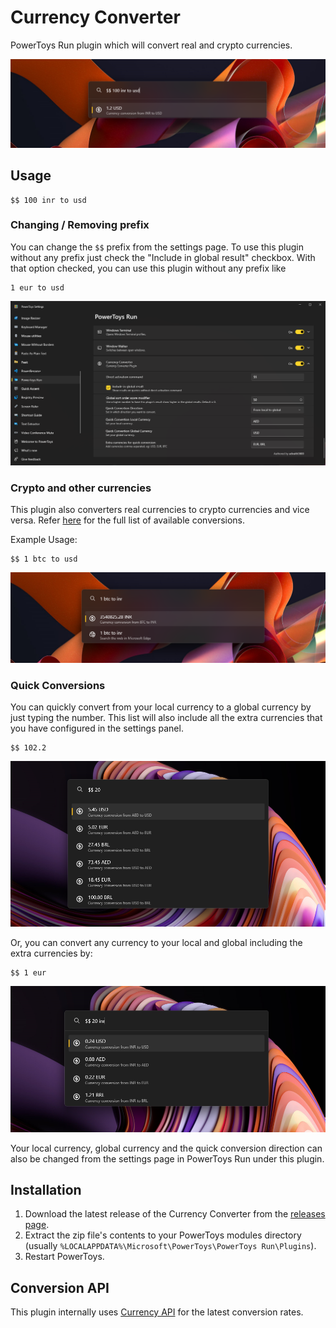 # Currency Converter

PowerToys Run plugin which will convert real and crypto currencies.

![Screenshot](screenshots/screenshot1.png)

## Usage

```
$$ 100 inr to usd
```

### Changing / Removing prefix

You can change the `$$` prefix from the settings page. To use this plugin without any prefix just check the "Include in global result" checkbox. With that option checked, you can use this plugin without any prefix like 

```
1 eur to usd
```

![Screenshot](screenshots/screenshot2.png)

### Crypto and other currencies

This plugin also converters real currencies to crypto currencies and vice versa. Refer [here](https://cdn.jsdelivr.net/gh/fawazahmed0/currency-api@1/latest/currencies.json) for the full list of available conversions. 

Example Usage:

```
$$ 1 btc to usd
```

![Screenshot](screenshots/screenshot3.png)

### Quick Conversions

You can quickly convert from your local currency to a global currency by just typing the number. This list will also include all the extra currencies that you have configured in the settings panel.

```
$$ 102.2
```

![Screenshot](screenshots/screenshot4.png)

Or, you can convert any currency to your local and global including the extra currencies by:

```
$$ 1 eur
```

![Screenshot](screenshots/screenshot5.png)

Your local currency, global currency and the quick conversion direction can also be changed from the settings page in PowerToys Run under this plugin. 

## Installation

1. Download the latest release of the Currency Converter from the [releases page](https://github.com/advaith3600/powertoys-run-currency-converter/releases).
2. Extract the zip file's contents to your PowerToys modules directory (usually `%LOCALAPPDATA%\Microsoft\PowerToys\PowerToys Run\Plugins`).
3. Restart PowerToys.

## Conversion API

This plugin internally uses [Currency API](https://github.com/fawazahmed0/exchange-api) for the latest conversion rates. 
